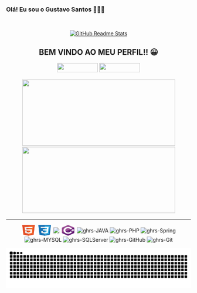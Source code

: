 ### Olá! Eu sou o Gustavo Santos  🙋🏾‍♂️

<br>

<p align="center">
 <a href="https://github.com/ghrs123">
    <img width="100px" src="https://avatars.githubusercontent.com/u/79223128?v=4" alt="GitHub Readme Stats" />
  </a>
   <h2 align="center"><b>BEM VINDO AO MEU PERFIL!! 😀</b></h2>
</p>

<div align="center">
   <a href="https://www.instagram.com/gustavoh.r.santos/" target="_blank"><img  height="25em" width="111px" src="https://img.shields.io/badge/-Instagram-%23E4405F?style=for-the-     badge&logo=instagram&logoColor=white" target="_blank"></a>
   <a href="https://www.linkedin.com/in/gustavo-santos-79132167/" target="_blank"><img height="25em" width="111px" src="https://img.shields.io/badge/-LinkedIn-%230077B5?style=for-the-badge&logo=linkedin&logoColor=white" target="_blank"></a> 
</div>
 
 </br>
  
<div align="center" >
  <a href="https://github.com/ghrs123">
     <img height="180em" width="417px" src="https://github-readme-stats.vercel.app/api?username=ghrs123&show_icons=true&theme=tokyonight&include_all_commits=true&count_private=true"/>
    <img height="180em" width="417px" src="https://github-readme-stats.vercel.app/api/top-langs/?username=ghrs123&layout=compact&langs_count=7&theme=tokyonight"/>
    </a>
 </div>
<hr>

 <div align="center" style="display: inline_block ">
   <img align="center" alt="ghrs-HTML" height="30" width="40" src="https://raw.githubusercontent.com/devicons/devicon/master/icons/html5/html5-original.svg">
   <img align="center" alt="ghrs-CSS" height="30" width="40" src="https://raw.githubusercontent.com/devicons/devicon/master/icons/css3/css3-original.svg">
   <img align="center" salt="ghrs-bootstrap" width="40" src="https://cdn.jsdelivr.net/gh/devicons/devicon/icons/bootstrap/bootstrap-original.svg" />
   <img align="center" alt="ghrs-CSharp" height="30" width="40" src="https://raw.githubusercontent.com/devicons/devicon/master/icons/csharp/csharp-original.svg">
   <img align="center" alt="ghrs-JAVA" height="30" width="40" src="https://cdn.jsdelivr.net/gh/devicons/devicon/icons/java/java-original.svg">
   <img align="center" alt="ghrs-PHP" height="30" width="40" src="https://cdn.jsdelivr.net/gh/devicons/devicon/icons/php/php-original.svg">
   <img align="center" alt="ghrs-Spring" height="30" width="40" src="https://cdn.jsdelivr.net/gh/devicons/devicon/icons/spring/spring-plain-wordmark.svg">
    <img align="center" alt="ghrs-MYSQL" height="30" width="40" src="https://cdn.jsdelivr.net/gh/devicons/devicon/icons/mysql/mysql-plain-wordmark.svg">
   <img align="center" alt="ghrs-SQLServer" height="30" width="40" src="https://cdn.jsdelivr.net/gh/devicons/devicon/icons/microsoftsqlserver/microsoftsqlserver-plain.svg">
  <img align="center" alt="ghrs-GitHub" height="30" width="40" src="https://cdn.jsdelivr.net/gh/devicons/devicon/icons/github/github-original.svg">
   <img align="center" alt="ghrs-Git" height="30" width="40" src="https://cdn.jsdelivr.net/gh/devicons/devicon/icons/git/git-plain.svg">
  
 </br>
 
   ![Snake animation](https://github.com/ghrs123/ghrs123/blob/output/github-contribution-grid-snake.svg)
</div>


 <div>


 
